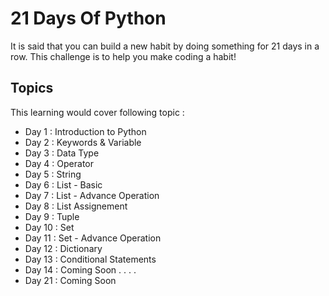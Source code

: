 
# 21 Days Of Python

It is said that you can build a new habit by doing something for 21 days in a row. This challenge is to help you make coding a habit!




## Topics

This learning would cover following topic :

- Day 1  : Introduction to Python
- Day 2  : Keywords & Variable
- Day 3  : Data Type
- Day 4  : Operator
- Day 5  : String
- Day 6  : List - Basic
- Day 7  : List - Advance Operation
- Day 8  : List Assignement
- Day 9  : Tuple
- Day 10  : Set
- Day 11 : Set - Advance Operation
- Day 12 : Dictionary
- Day 13 : Conditional Statements
- Day 14 : Coming Soon
     .
     .
     .
     .
- Day 21 : Coming Soon     


